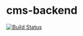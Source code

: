 # cms-backend

[![Build Status](https://travis-ci.com/velenyak/cms-be.svg?branch=master)](https://travis-ci.com/velenyak/cms-be)